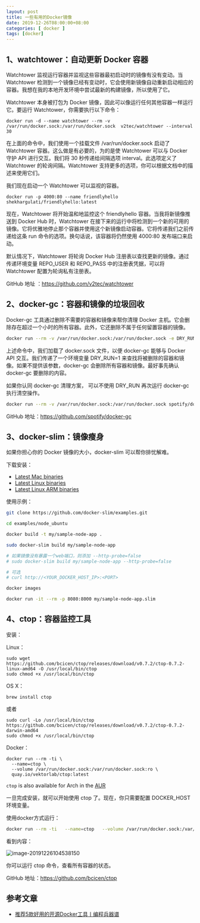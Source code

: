 ```yaml
---
layout: post
title: 一些有用的Docker镜像
date: 2019-12-26T08:00:00+08:00
categories: [ docker ]
tags: [docker]
---
```


## 1、watchtower：自动更新 Docker 容器

Watchtower 监视运行容器并监视这些容器最初启动时的镜像有没有变动。当 Watchtower 检测到一个镜像已经有变动时，它会使用新镜像自动重新启动相应的容器。我想在我的本地开发环境中尝试最新的构建镜像，所以使用了它。

Watchtower 本身被打包为 Docker 镜像，因此可以像运行任何其他容器一样运行它。要运行 Watchtower，你需要执行以下命令：

```
docker run -d --name watchtower --rm -v /var/run/docker.sock:/var/run/docker.sock  v2tec/watchtower --interval 30
```

在上面的命令中，我们使用一个挂载文件 /var/run/docker.sock 启动了 Watchtower 容器。这么做是有必要的，为的是使 Watchtower 可以与 Docker 守护 API 进行交互。我们将 30 秒传递给间隔选项 interval。此选项定义了 Watchtower 的轮询间隔。Watchtower 支持更多的选项，你可以根据文档中的描述来使用它们。

我们现在启动一个 Watchtower 可以监视的容器。

```
docker run -p 4000:80 --name friendlyhello shekhargulati/friendlyhello:latest
```

现在，Watchtower 将开始温和地监控这个 friendlyhello 容器。当我将新镜像推送到 Docker Hub 时，Watchtower 在接下来的运行中将检测到一个新的可用的镜像。它将优雅地停止那个容器并使用这个新镜像启动容器。它将传递我们之前传递给这条 run 命令的选项。换句话说，该容器将仍然使用 4000:80 发布端口来启动。

默认情况下，Watchtower 将轮询 Docker Hub 注册表以查找更新的镜像。通过传递环境变量 REPO_USER 和 REPO_PASS 中的注册表凭据，可以将 Watchtower 配置为轮询私有注册表。

GitHub 地址 ：https://github.com/v2tec/watchtower

## 2、docker-gc：容器和镜像的垃圾回收

Docker-gc 工具通过删除不需要的容器和镜像来帮你清理 Docker 主机。它会删除存在超过一个小时的所有容器。此外，它还删除不属于任何留置容器的镜像。

```bash
docker run --rm -v /var/run/docker.sock:/var/run/docker.sock -e DRY_RUN=1 spotify/docker-gc
```

上述命令中，我们加载了 docker.sock 文件，以便 docker-gc 能够与 Docker API 交互。我们传递了一个环境变量 DRY_RUN=1 来查找将被删除的容器和镜像。如果不提供该参数，docker-gc 会删除所有容器和镜像。最好事先确认 docker-gc 要删除的内容。

如果你认同 docker-gc 清理方案， 可以不使用 DRY_RUN 再次运行 docker-gc 执行清空操作。

```bash
docker run --rm -v /var/run/docker.sock:/var/run/docker.sock spotify/docker-gc
```

GitHub 地址：https://github.com/spotify/docker-gc

## 3、docker-slim：镜像瘦身

如果你担心你的 Docker 镜像的大小，docker-slim 可以帮你排忧解难。

下载安装：

- [Latest Mac binaries](https://downloads.dockerslim.com/releases/1.26.1/dist_mac.zip)
- [Latest Linux binaries](https://downloads.dockerslim.com/releases/1.26.1/dist_linux.tar.gz)
- [Latest Linux ARM binaries](https://downloads.dockerslim.com/releases/1.26.1/dist_linux_arm.tar.gz)



使用示例：

```bash
git clone https://github.com/docker-slim/examples.git

cd examples/node_ubuntu

docker build -t my/sample-node-app .

sudo docker-slim build my/sample-node-app

# 如果镜像没有暴露一个web端口，则添加 --http-probe=false
# sudo docker-slim build my/sample-node-app --http-probe=false

# 可选
# curl http://<YOUR_DOCKER_HOST_IP>:<PORT>

docker images

docker run -it --rm -p 8080:8000 my/sample-node-app.slim
```

## 4、ctop：容器监控工具

安装：

Linux：

```
sudo wget https://github.com/bcicen/ctop/releases/download/v0.7.2/ctop-0.7.2-linux-amd64 -O /usr/local/bin/ctop
sudo chmod +x /usr/local/bin/ctop
```

 OS X：

```
brew install ctop
```

或者

```
sudo curl -Lo /usr/local/bin/ctop https://github.com/bcicen/ctop/releases/download/v0.7.2/ctop-0.7.2-darwin-amd64
sudo chmod +x /usr/local/bin/ctop
```

Docker：

```
docker run --rm -ti \
  --name=ctop \
  --volume /var/run/docker.sock:/var/run/docker.sock:ro \
  quay.io/vektorlab/ctop:latest
```

`ctop` is also available for Arch in the [AUR](https://aur.archlinux.org/packages/ctop-bin/)

一旦完成安装，就可以开始使用 ctop 了。现在，你只需要配置 DOCKER_HOST 环境变量。



使用docker方式运行：

```bash
docker run --rm -ti   --name=ctop   --volume /var/run/docker.sock:/var/run/docker.sock:ro   quay.io/vektorlab/ctop:latest
```

看到内容：

![image-20191226104538150](https://tva1.sinaimg.cn/large/006tNbRwly1ga9xikzapjj31r207ugmy.jpg)

你可以运行 ctop 命令，查看所有容器的状态。

GitHub 地址：https://github.com/bcicen/ctop



## 参考文章

- [推荐5款好用的开源Docker工具丨编程兵器谱](https://mp.weixin.qq.com/s?__biz=MzI5ODQ2MzI3NQ==&mid=2247488650&idx=1&sn=1422e3c661d01e98008bf)

